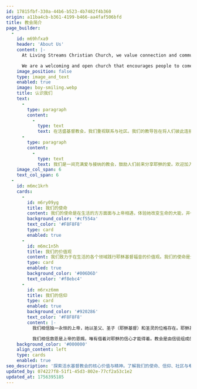 ```yaml
---
id: 17815fbf-330a-44b6-b523-4b7482f4b360
origin: a11ba4cb-b361-4199-b466-aa4faf506bfd
title: 教会简介
page_builder:
  -
    id: m69hfxa9
    header: 'About Us'
    content: |-
      At Living Streams Christian Church, we value connection and community. Our teachings are built around connecting people to each other and to God.

      We are a welcoming and open church that encourages people to come and share in the love of Jesus. Come join our community and grow in your faith alongside others who have the same beliefs and values.
    image_position: false
    type: image_and_text
    enabled: true
    image: boy-smiling.webp
    title: 认识我们
    text:
      -
        type: paragraph
        content:
          -
            type: text
            text: 在活盛基督教会，我们重视联系与社区。我们的教导旨在将人们彼此连接，并与上帝建立关系。
      -
        type: paragraph
        content:
          -
            type: text
            text: 我们是一间充满爱与接纳的教会，鼓励人们前来分享耶稣的爱。欢迎加入我们的社区，与持有相同信仰和价值观的弟兄姊妹一起成长，在信仰中扎根。
    image_col_span: 6
    text_col_span: 6
  -
    id: m6mc1krh
    cards:
      -
        id: m6ry09yg
        title: 我们的使命
        content: 我们的使命是在生活的方方面面与上帝相遇，体验祂改变生命的大能，并作为一群信徒共同兴起，在圣灵的带领下，被赋予力量，勇敢地向身边乃至国外的人分享福音。
        background_color: '#cf554a'
        text_color: '#F8F8F8'
        type: card
        enabled: true
      -
        id: m6mc1n5h
        title: 我们的价值观
        content: 我们致力于在生活的各个领域践行耶稣基督福音的价值观。我们的使命是全心全意地爱上帝，无私地爱他人，并向世界传扬耶稣能改变生命的福音信息。通过这些行动，我们努力彰显上帝的爱，并将祂的希望带给身边的人。
        type: card
        enabled: true
        background_color: '#006D6D'
        text_color: '#f8ebc4'
      -
        id: m6rxz6mm
        title: 我们的信仰
        type: card
        enabled: true
        background_color: '#920286'
        text_color: '#F8F8F8'
        content: |-
          我们相信独一永恒的上帝，祂以圣父、圣子（耶稣基督）和圣灵的位格存在。耶稣基督是上帝的独生子，曾降世为人，为我们的罪而受死，并从死里复活，为世人带来救赎和永生。圣经是上帝所默示的话语，是我们信仰和生活的指南。

          我们相信救恩是上帝的恩赐，唯有借着对耶稣的信心才能得着。教会是由信徒组成的身体，被呼召来敬拜、服事，并传播福音。我们也相信基督必再来，祂将施行审判，并建立祂永恒的国度。
    background_color: '#000000'
    align_content: left
    type: cards
    enabled: true
seo_description: '探索活水基督教会的核心价值与精神。了解我们的使命、信仰、社区与奉献，携手同行，在信仰中成长。 欢迎加入我们的家庭。'
updated_by: 074227f8-51f1-45d3-802e-77cf2a53c1e2
updated_at: 1756395185
---
```

